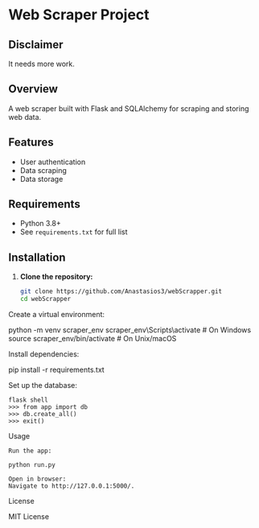 # Web Scraper Project

## Disclaimer
It needs more work.

## Overview

A web scraper built with Flask and SQLAlchemy for scraping and storing web data.

## Features

- User authentication
- Data scraping
- Data storage

## Requirements

- Python 3.8+
- See `requirements.txt` for full list

## Installation

1. **Clone the repository:**
   ```sh
   git clone https://github.com/Anastasios3/webScrapper.git
   cd webScrapper


Create a virtual environment:


python -m venv scraper_env
scraper_env\Scripts\activate  # On Windows
source scraper_env/bin/activate  # On Unix/macOS

Install dependencies:


pip install -r requirements.txt

Set up the database:


    flask shell
    >>> from app import db
    >>> db.create_all()
    >>> exit()

Usage

    Run the app:

    python run.py

    Open in browser:
    Navigate to http://127.0.0.1:5000/.

License

MIT License
